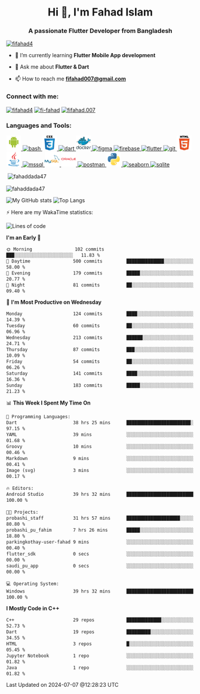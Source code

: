 <h1 align="center">Hi 👋, I'm Fahad Islam</h1>
<h3 align="center">A passionate Flutter Developer from Bangladesh</h3>

<p align="left"> <a href="https://twitter.com/fifahad4" target="blank"><img src="https://img.shields.io/twitter/follow/fifahad4?logo=twitter&style=for-the-badge" alt="fifahad4" /></a> </p>

- 🌱 I’m currently learning **Flutter Mobile App development**

- 💬 Ask me about **Flutter & Dart**

- 📫 How to reach me **fifahad007@gmail.com**

<h3 align="left">Connect with me:</h3>
<p align="left">
<a href="https://twitter.com/fifahad4" target="blank"><img align="center" src="https://raw.githubusercontent.com/rahuldkjain/github-profile-readme-generator/master/src/images/icons/Social/twitter.svg" alt="fifahad4" height="30" width="40" /></a>
<a href="https://linkedin.com/in/fi-fahad" target="blank"><img align="center" src="https://raw.githubusercontent.com/rahuldkjain/github-profile-readme-generator/master/src/images/icons/Social/linked-in-alt.svg" alt="fi-fahad" height="30" width="40" /></a>
<a href="https://fb.com/fifahad.007" target="blank"><img align="center" src="https://raw.githubusercontent.com/rahuldkjain/github-profile-readme-generator/master/src/images/icons/Social/facebook.svg" alt="fifahad.007" height="30" width="40" /></a>
</p>

<h3 align="left">Languages and Tools:</h3>
<p align="left"> <a href="https://developer.android.com" target="_blank" rel="noreferrer"> <img src="https://raw.githubusercontent.com/devicons/devicon/master/icons/android/android-original-wordmark.svg" alt="android" width="40" height="40"/> </a> <a href="https://www.gnu.org/software/bash/" target="_blank" rel="noreferrer"> <img src="https://www.vectorlogo.zone/logos/gnu_bash/gnu_bash-icon.svg" alt="bash" width="40" height="40"/> </a> <a href="https://www.w3schools.com/css/" target="_blank" rel="noreferrer"> <img src="https://raw.githubusercontent.com/devicons/devicon/master/icons/css3/css3-original-wordmark.svg" alt="css3" width="40" height="40"/> </a> <a href="https://dart.dev" target="_blank" rel="noreferrer"> <img src="https://www.vectorlogo.zone/logos/dartlang/dartlang-icon.svg" alt="dart" width="40" height="40"/> </a> <a href="https://www.docker.com/" target="_blank" rel="noreferrer"> <img src="https://raw.githubusercontent.com/devicons/devicon/master/icons/docker/docker-original-wordmark.svg" alt="docker" width="40" height="40"/> </a> <a href="https://www.figma.com/" target="_blank" rel="noreferrer"> <img src="https://www.vectorlogo.zone/logos/figma/figma-icon.svg" alt="figma" width="40" height="40"/> </a> <a href="https://firebase.google.com/" target="_blank" rel="noreferrer"> <img src="https://www.vectorlogo.zone/logos/firebase/firebase-icon.svg" alt="firebase" width="40" height="40"/> </a> <a href="https://flutter.dev" target="_blank" rel="noreferrer"> <img src="https://www.vectorlogo.zone/logos/flutterio/flutterio-icon.svg" alt="flutter" width="40" height="40"/> </a> <a href="https://git-scm.com/" target="_blank" rel="noreferrer"> <img src="https://www.vectorlogo.zone/logos/git-scm/git-scm-icon.svg" alt="git" width="40" height="40"/> </a> <a href="https://www.w3.org/html/" target="_blank" rel="noreferrer"> <img src="https://raw.githubusercontent.com/devicons/devicon/master/icons/html5/html5-original-wordmark.svg" alt="html5" width="40" height="40"/> </a> <a href="https://www.java.com" target="_blank" rel="noreferrer"> <img src="https://raw.githubusercontent.com/devicons/devicon/master/icons/java/java-original.svg" alt="java" width="40" height="40"/> </a> <a href="https://www.microsoft.com/en-us/sql-server" target="_blank" rel="noreferrer"> <img src="https://www.svgrepo.com/show/303229/microsoft-sql-server-logo.svg" alt="mssql" width="40" height="40"/> </a> <a href="https://www.mysql.com/" target="_blank" rel="noreferrer"> <img src="https://raw.githubusercontent.com/devicons/devicon/master/icons/mysql/mysql-original-wordmark.svg" alt="mysql" width="40" height="40"/> </a> <a href="https://www.oracle.com/" target="_blank" rel="noreferrer"> <img src="https://raw.githubusercontent.com/devicons/devicon/master/icons/oracle/oracle-original.svg" alt="oracle" width="40" height="40"/> </a> <a href="https://postman.com" target="_blank" rel="noreferrer"> <img src="https://www.vectorlogo.zone/logos/getpostman/getpostman-icon.svg" alt="postman" width="40" height="40"/> </a> <a href="https://www.python.org" target="_blank" rel="noreferrer"> <img src="https://raw.githubusercontent.com/devicons/devicon/master/icons/python/python-original.svg" alt="python" width="40" height="40"/> </a> <a href="https://seaborn.pydata.org/" target="_blank" rel="noreferrer"> <img src="https://seaborn.pydata.org/_images/logo-mark-lightbg.svg" alt="seaborn" width="40" height="40"/> </a> <a href="https://www.sqlite.org/" target="_blank" rel="noreferrer"> <img src="https://www.vectorlogo.zone/logos/sqlite/sqlite-icon.svg" alt="sqlite" width="40" height="40"/> </a> </p>

<p>&nbsp;<img align="center" src="https://github-readme-stats.vercel.app/api?username=fahaddada47&show_icons=true&locale=en" alt="fahaddada47" /></p>

<p><img align="center" src="https://github-readme-streak-stats.herokuapp.com/?user=fahaddada47&theme=dark" alt="fahaddada47" /></p>


![My GitHub stats](https://github-readme-stats.vercel.app/api?username=Fahaddada47&show_icons=true&theme=radical)
![Top Langs](https://github-readme-stats.vercel.app/api/top-langs/?username=Fahaddada47&layout=donut)


⚡ Here are my WakaTime statistics:

<!--START_SECTION:waka-->
![Lines of code](https://img.shields.io/badge/From%20Hello%20World%20I%27ve%20Written-869.6%20thousand%20lines%20of%20code-blue)

**I'm an Early 🐤** 

```text
🌞 Morning                102 commits         ███░░░░░░░░░░░░░░░░░░░░░░   11.83 % 
🌆 Daytime                500 commits         ██████████████░░░░░░░░░░░   58.00 % 
🌃 Evening                179 commits         █████░░░░░░░░░░░░░░░░░░░░   20.77 % 
🌙 Night                  81 commits          ██░░░░░░░░░░░░░░░░░░░░░░░   09.40 % 
```
📅 **I'm Most Productive on Wednesday** 

```text
Monday                   124 commits         ████░░░░░░░░░░░░░░░░░░░░░   14.39 % 
Tuesday                  60 commits          ██░░░░░░░░░░░░░░░░░░░░░░░   06.96 % 
Wednesday                213 commits         ██████░░░░░░░░░░░░░░░░░░░   24.71 % 
Thursday                 87 commits          ███░░░░░░░░░░░░░░░░░░░░░░   10.09 % 
Friday                   54 commits          ██░░░░░░░░░░░░░░░░░░░░░░░   06.26 % 
Saturday                 141 commits         ████░░░░░░░░░░░░░░░░░░░░░   16.36 % 
Sunday                   183 commits         █████░░░░░░░░░░░░░░░░░░░░   21.23 % 
```


📊 **This Week I Spent My Time On** 

```text
💬 Programming Languages: 
Dart                     38 hrs 25 mins      ████████████████████████░   97.15 % 
YAML                     39 mins             ░░░░░░░░░░░░░░░░░░░░░░░░░   01.68 % 
Groovy                   10 mins             ░░░░░░░░░░░░░░░░░░░░░░░░░   00.46 % 
Markdown                 9 mins              ░░░░░░░░░░░░░░░░░░░░░░░░░   00.41 % 
Image (svg)              3 mins              ░░░░░░░░░░░░░░░░░░░░░░░░░   00.17 % 

🔥 Editors: 
Android Studio           39 hrs 32 mins      █████████████████████████   100.00 % 

🐱‍💻 Projects: 
probashi_staff           31 hrs 57 mins      ████████████████████░░░░░   80.80 % 
probashi_pu_fahim        7 hrs 26 mins       █████░░░░░░░░░░░░░░░░░░░░   18.80 % 
parkingkothay-user-fahad 9 mins              ░░░░░░░░░░░░░░░░░░░░░░░░░   00.40 % 
flutter_sdk              0 secs              ░░░░░░░░░░░░░░░░░░░░░░░░░   00.00 % 
saudi_pu_app             0 secs              ░░░░░░░░░░░░░░░░░░░░░░░░░   00.00 % 

💻 Operating System: 
Windows                  39 hrs 32 mins      █████████████████████████   100.00 % 
```

**I Mostly Code in C++** 

```text
C++                      29 repos            █████████████░░░░░░░░░░░░   52.73 % 
Dart                     19 repos            █████████░░░░░░░░░░░░░░░░   34.55 % 
HTML                     3 repos             █░░░░░░░░░░░░░░░░░░░░░░░░   05.45 % 
Jupyter Notebook         1 repo              ░░░░░░░░░░░░░░░░░░░░░░░░░   01.82 % 
Java                     1 repo              ░░░░░░░░░░░░░░░░░░░░░░░░░   01.82 % 
```




 Last Updated on 2024-07-07 @12:28:23 UTC
<!--END_SECTION:waka-->
